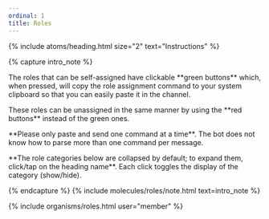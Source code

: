 ```yaml
---
ordinal: 1
title: Roles
---
```


{% include atoms/heading.html size="2" text="Instructions" %}

{% capture intro_note %}
<p>The roles that can be self-assigned have clickable **green buttons** which, when pressed, will copy the role assignment command to your system clipboard so that you can easily paste it in the channel.</p>

<p>These roles can be unassigned in the same manner by using the **red buttons** instead of the green ones.</p>

<p>**Please only paste and send one command at a time**. The bot does not know how to parse more than one command per message.</p>

<p>**The role categories below are collapsed by default; to expand them, click/tap on the heading name**. Each click toggles the display of the category (show/hide).</p>
{% endcapture %}
{% include molecules/roles/note.html text=intro_note %}

{% include organisms/roles.html user="member" %}
